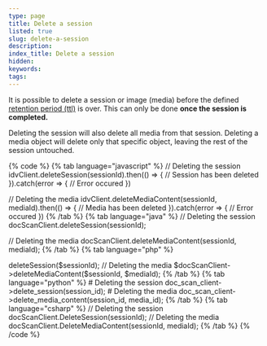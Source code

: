 ```yaml
---
type: page
title: Delete a session
listed: true
slug: delete-a-session
description: 
index_title: Delete a session
hidden: 
keywords: 
tags: 
---
```


It is possible to delete a session or image (media) before the defined [retention period (ttl)](https://developers.yoti.com/identity-verification/system-preferences) is over. This can only be done **once the session is completed.**

Deleting the session will also delete all media from that session. Deleting a media object will delete only that specific object, leaving the rest of the session untouched.

{% code %}
{% tab language="javascript" %}
// Deleting the session
idvClient.deleteSession(sessionId).then(() => {
  // Session has been deleted
}).catch(error => {
  // Error occured
})

// Deleting the media
idvClient.deleteMediaContent(sessionId, mediaId).then(() => {
  // Media has been deleted
}).catch(error => {
  // Error occured
})
{% /tab %}
{% tab language="java" %}
// Deleting the session
docScanClient.deleteSession(sessionId);

// Deleting the media
docScanClient.deleteMediaContent(sessionId, mediaId);
{% /tab %}
{% tab language="php" %}
<?php
// Deleting the session
$docScanClient->deleteSession($sessionId);

// Deleting the media
$docScanClient->deleteMediaContent($sessionId, $mediaId);
{% /tab %}
{% tab language="python" %}
# Deleting the session
doc_scan_client->delete_session(session_id);

# Deleting the media
doc_scan_client->delete_media_content(session_id, media_id);
{% /tab %}
{% tab language="csharp" %}
// Deleting the session
docScanClient.DeleteSession(sessionId);

// Deleting the media
docScanClient.DeleteMediaContent(sessionId, mediaId);
{% /tab %}
{% /code %}